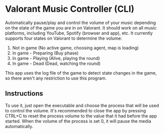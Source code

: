 # Valorant Music Controller (CLI)
Automatically pause/play and control the volume of your music depending on the state of the game you are in on Valorant. It should work on all music platforms, including YouTube, Spotify (browser and app), etc.
It currently supports four states on Valorant to determine the volume:
1. Not in game (No active game, choosing agent, map is loading)
2. In game - Preparing (Buy phase)
3. In game - Playing (Alive, playing the round)
4. In game - Dead (Dead, watching the round)

This app uses the log file of the game to detect state changes in the game, so there aren't any restriction to use this program.

## Instructions
To use it, just open the executable and choose the process that will be used to control the volume. It's recommended to close the app by pressing CTRL+C to reset the process volume to the value that it had before the app started.
When the volume of the process is set 0, it will pause the media automatically.
